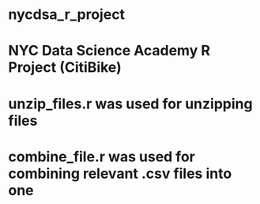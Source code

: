 # nycdsa_r_project
# NYC Data Science Academy R Project (CitiBike)

# unzip_files.r was used for unzipping files
# combine_file.r was used for combining relevant .csv files into one